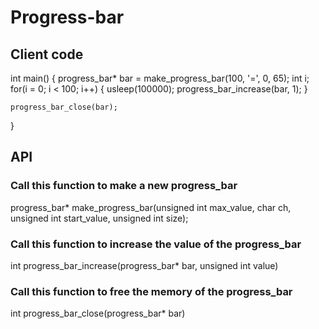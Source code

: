 # Progress-bar

## Client code

int main() {
    progress_bar* bar = make_progress_bar(100, '=', 0, 65);
    int i;
    for(i = 0; i < 100; i++) {
        usleep(100000);
        progress_bar_increase(bar, 1);
    }

    progress_bar_close(bar);
}

## API

### Call this function to make a new progress_bar
progress_bar* make_progress_bar(unsigned int max_value, char ch, unsigned int start_value, unsigned int size);

### Call this function to increase the value of the progress_bar
int progress_bar_increase(progress_bar* bar, unsigned int value)

### Call this function to free the memory of the progress_bar
int progress_bar_close(progress_bar* bar)